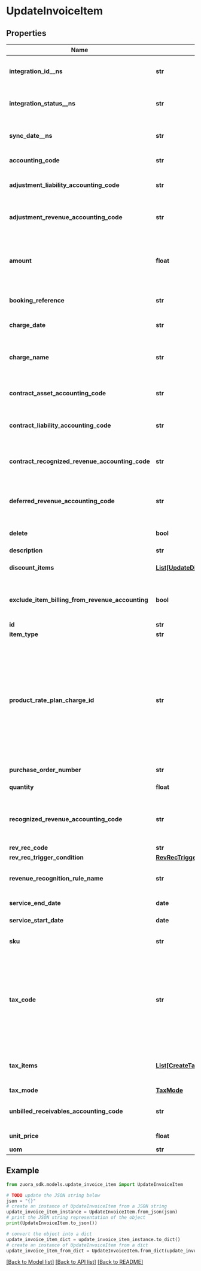 # UpdateInvoiceItem


## Properties

Name | Type | Description | Notes
------------ | ------------- | ------------- | -------------
**integration_id__ns** | **str** | ID of the corresponding object in NetSuite. Only available if you have installed the [Zuora Connector for NetSuite](https://www.zuora.com/connect/app/?appId&#x3D;265). | [optional] 
**integration_status__ns** | **str** | Status of the invoice item&#39;s synchronization with NetSuite. Only available if you have installed the [Zuora Connector for NetSuite](https://www.zuora.com/connect/app/?appId&#x3D;265). | [optional] 
**sync_date__ns** | **str** | Date when the invoice item was synchronized with NetSuite. Only available if you have installed the [Zuora Connector for NetSuite](https://www.zuora.com/connect/app/?appId&#x3D;265). | [optional] 
**accounting_code** | **str** | The accounting code associated with the invoice item. | [optional] 
**adjustment_liability_accounting_code** | **str** | The accounting code for adjustment liability.         **Note**: This field is only available if you have the Billing - Revenue Integration feature enabled.   | [optional] 
**adjustment_revenue_accounting_code** | **str** | The accounting code for adjustment revenue.         **Note**: This field is only available if you have the Billing - Revenue Integration feature enabled.   | [optional] 
**amount** | **float** | The amount of the invoice item.   - For tax-inclusive invoice items, the amount indicates the invoice item amount including tax.  - For tax-exclusive invoice items, the amount indicates the invoice item amount excluding tax.  | [optional] 
**booking_reference** | **str** | The booking reference of the invoice item. \\n**Note**: This field is only available if id is null. \\n | [optional] 
**charge_date** | **str** | The date when the invoice item is charged, in &#x60;yyyy-mm-dd hh:mm:ss&#x60; format. | [optional] 
**charge_name** | **str** | The name of the charge associated with the invoice item.   This field is required if the &#x60;productRatePlanChargeId&#x60; field is not specified in the request.  | [optional] 
**contract_asset_accounting_code** | **str** | The accounting code for contract asset.         **Note**: This field is only available if you have the Billing - Revenue Integration feature enabled.   | [optional] 
**contract_liability_accounting_code** | **str** | The accounting code for contract liability.         **Note**: This field is only available if you have the Billing - Revenue Integration feature enabled.   | [optional] 
**contract_recognized_revenue_accounting_code** | **str** | The accounting code for contract recognized revenue.         **Note**: This field is only available if you have the Billing - Revenue Integration feature enabled.   | [optional] 
**deferred_revenue_accounting_code** | **str** | The accounting code for the deferred revenue, such as Monthly Recurring Liability.  **Note:** This field is only available if you have Zuora Finance enabled. | [optional] 
**delete** | **bool** | Indicates whether to delete the existing invoice item. **Note**: This field is only available if id is not null.  | [optional] 
**description** | **str** | The description of the invoice item. | [optional] 
**discount_items** | [**List[UpdateDiscountInvoiceItem]**](UpdateDiscountInvoiceItem.md) | Container for discount items. The maximum number of discount items is 10. | [optional] 
**exclude_item_billing_from_revenue_accounting** | **bool** | The flag to exclude the invoice item from revenue accounting.  **Note**: This field is only available if you have the Billing - Revenue Integration feature enabled.   | [optional] 
**id** | **str** | The unique ID of the invoice item. | [optional] 
**item_type** | **str** | The type of the invoice item. | [optional] 
**product_rate_plan_charge_id** | **str** | The ID of the product rate plan charge that the invoice item is created from.  If you specify a value for the &#x60;productRatePlanChargeId&#x60; field in the request, Zuora directly copies the values of the following fields from the corresponding product rate plan charge, regardless of the values specified in the request body: - &#x60;chargeName&#x60; - &#x60;sku&#x60; - &#x60;uom&#x60; - &#x60;taxCode&#x60; - &#x60;taxMode&#x60; - &#x60;accountingCode&#x60; - &#x60;deferredRevenueAccountingCode&#x60;  - &#x60;recognizedRevenueAccountingCode&#x60;   **Note**: This field is only available if id is null.   | [optional] 
**purchase_order_number** | **str** | The purchase order number associated the invoice item. | [optional] 
**quantity** | **float** | The number of units for the invoice item. | [optional] 
**recognized_revenue_accounting_code** | **str** | The accounting code for the recognized revenue, such as Monthly Recurring Charges or Overage Charges. **Note:** This field is only available if you have Zuora Finance enabled. | [optional] 
**rev_rec_code** | **str** | The revenue recognition code. | [optional] 
**rev_rec_trigger_condition** | [**RevRecTrigger**](RevRecTrigger.md) |  | [optional] 
**revenue_recognition_rule_name** | **str** | The name of the revenue recognition rule governing the revenueschedule. **Note:** This field is only available if you have Zuora Finance enabled. | [optional] 
**service_end_date** | **date** | The service end date of the invoice item. | [optional] 
**service_start_date** | **date** | The service start date of the invoice item. | [optional] 
**sku** | **str** | The SKU of the invoice item. The SKU of the invoice item must be different from the SKU of any existing product. | [optional] 
**tax_code** | **str** | The tax code identifies which tax rules and tax rates to apply to the invoice item.  **Note:**  - This field is only available if you have Taxation enabled. - If the values of both &#x60;taxCode&#x60; and &#x60;taxMode&#x60; fields are changed to &#x60;null&#x60; when updating a standalone invoice, the corresponding &#x60;invoiceItems&#x60; &gt; &#x60;taxItems&#x60; field and its nested fields specified in the creation request will be removed.  | [optional] 
**tax_items** | [**List[CreateTaxationItem]**](CreateTaxationItem.md) | Container for taxation items. The maximum number of taxation items is 5.  **Note**: This field is only available only if id is null and you have Taxation enabled.  | [optional] 
**tax_mode** | [**TaxMode**](TaxMode.md) |  | [optional] 
**unbilled_receivables_accounting_code** | **str** | The accounting code for unbilled receivables.         **Note**: This field is only available if you have the Billing - Revenue Integration feature enabled.   | [optional] 
**unit_price** | **float** | The per-unit price of the invoice item. | [optional] 
**uom** | **str** | The unit of measure. | [optional] 

## Example

```python
from zuora_sdk.models.update_invoice_item import UpdateInvoiceItem

# TODO update the JSON string below
json = "{}"
# create an instance of UpdateInvoiceItem from a JSON string
update_invoice_item_instance = UpdateInvoiceItem.from_json(json)
# print the JSON string representation of the object
print(UpdateInvoiceItem.to_json())

# convert the object into a dict
update_invoice_item_dict = update_invoice_item_instance.to_dict()
# create an instance of UpdateInvoiceItem from a dict
update_invoice_item_from_dict = UpdateInvoiceItem.from_dict(update_invoice_item_dict)
```
[[Back to Model list]](../README.md#documentation-for-models) [[Back to API list]](../README.md#documentation-for-api-endpoints) [[Back to README]](../README.md)


